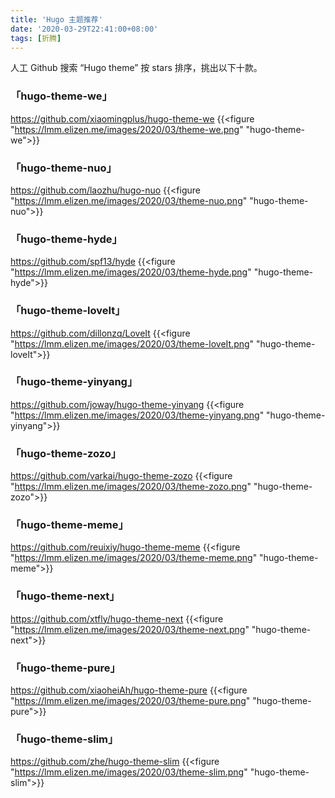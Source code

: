 ```yaml
---
title: 'Hugo 主题推荐'
date: '2020-03-29T22:41:00+08:00'
tags: [折腾]
---
```


人工 Github 搜索 “Hugo theme” 按 stars 排序，挑出以下十款。

<!--more-->

### 「hugo-theme-we」
<https://github.com/xiaomingplus/hugo-theme-we>
{{<figure "https://lmm.elizen.me/images/2020/03/theme-we.png" "hugo-theme-we">}}


### 「hugo-theme-nuo」
<https://github.com/laozhu/hugo-nuo>
{{<figure "https://lmm.elizen.me/images/2020/03/theme-nuo.png" "hugo-theme-nuo">}}


### 「hugo-theme-hyde」
<https://github.com/spf13/hyde>
{{<figure "https://lmm.elizen.me/images/2020/03/theme-hyde.png" "hugo-theme-hyde">}}


### 「hugo-theme-loveIt」
<https://github.com/dillonzq/LoveIt>
{{<figure "https://lmm.elizen.me/images/2020/03/theme-loveIt.png" "hugo-theme-loveIt">}}


### 「hugo-theme-yinyang」
<https://github.com/joway/hugo-theme-yinyang>
{{<figure "https://lmm.elizen.me/images/2020/03/theme-yinyang.png" "hugo-theme-yinyang">}}


### 「hugo-theme-zozo」
<https://github.com/varkai/hugo-theme-zozo>
{{<figure "https://lmm.elizen.me/images/2020/03/theme-zozo.png" "hugo-theme-zozo">}}


### 「hugo-theme-meme」
<https://github.com/reuixiy/hugo-theme-meme>
{{<figure "https://lmm.elizen.me/images/2020/03/theme-meme.png" "hugo-theme-meme">}}


### 「hugo-theme-next」
<https://github.com/xtfly/hugo-theme-next>
{{<figure "https://lmm.elizen.me/images/2020/03/theme-next.png" "hugo-theme-next">}}


### 「hugo-theme-pure」
<https://github.com/xiaoheiAh/hugo-theme-pure>
{{<figure "https://lmm.elizen.me/images/2020/03/theme-pure.png" "hugo-theme-pure">}}


### 「hugo-theme-slim」
<https://github.com/zhe/hugo-theme-slim>
{{<figure "https://lmm.elizen.me/images/2020/03/theme-slim.png" "hugo-theme-slim">}}
